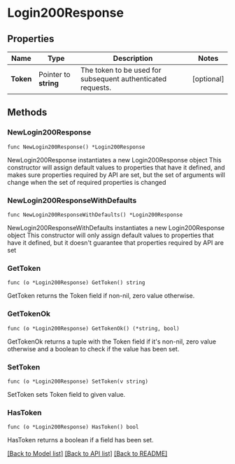 # Login200Response

## Properties

Name | Type | Description | Notes
------------ | ------------- | ------------- | -------------
**Token** | Pointer to **string** | The token to be used for subsequent authenticated requests. | [optional] 

## Methods

### NewLogin200Response

`func NewLogin200Response() *Login200Response`

NewLogin200Response instantiates a new Login200Response object
This constructor will assign default values to properties that have it defined,
and makes sure properties required by API are set, but the set of arguments
will change when the set of required properties is changed

### NewLogin200ResponseWithDefaults

`func NewLogin200ResponseWithDefaults() *Login200Response`

NewLogin200ResponseWithDefaults instantiates a new Login200Response object
This constructor will only assign default values to properties that have it defined,
but it doesn't guarantee that properties required by API are set

### GetToken

`func (o *Login200Response) GetToken() string`

GetToken returns the Token field if non-nil, zero value otherwise.

### GetTokenOk

`func (o *Login200Response) GetTokenOk() (*string, bool)`

GetTokenOk returns a tuple with the Token field if it's non-nil, zero value otherwise
and a boolean to check if the value has been set.

### SetToken

`func (o *Login200Response) SetToken(v string)`

SetToken sets Token field to given value.

### HasToken

`func (o *Login200Response) HasToken() bool`

HasToken returns a boolean if a field has been set.


[[Back to Model list]](../README.md#documentation-for-models) [[Back to API list]](../README.md#documentation-for-api-endpoints) [[Back to README]](../README.md)



